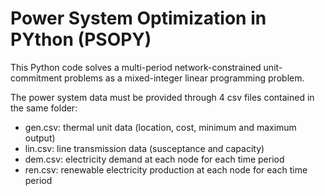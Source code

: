 # Power System Optimization in PYthon (PSOPY)

This Python code solves a multi-period network-constrained unit-commitment problems as a mixed-integer linear programming problem.

The power system data must be provided through 4 csv files contained in the same folder:
- gen.csv: thermal unit data (location, cost, minimum and maximum output)
- lin.csv: line transmission data (susceptance and capacity)
- dem.csv: electricity demand at each node for each time period
- ren.csv: renewable electricity production at each node for each time period
